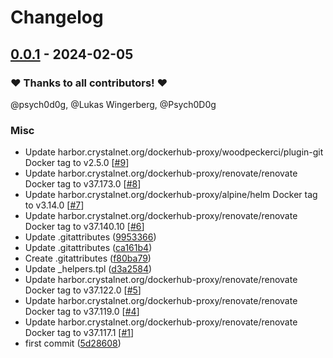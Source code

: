 # Changelog

## [0.0.1](https://github.com/CrystalNET-org/helm-powerdns/releases/tag/0.0.1) - 2024-02-05

### ❤️ Thanks to all contributors! ❤️

@psych0d0g, @Lukas Wingerberg, @Psych0D0g

### Misc

- Update harbor.crystalnet.org/dockerhub-proxy/woodpeckerci/plugin-git Docker tag to v2.5.0 [[#9](https://github.com/CrystalNET-org/helm-powerdns/pull/9)]
- Update harbor.crystalnet.org/dockerhub-proxy/renovate/renovate Docker tag to v37.173.0 [[#8](https://github.com/CrystalNET-org/helm-powerdns/pull/8)]
- Update harbor.crystalnet.org/dockerhub-proxy/alpine/helm Docker tag to v3.14.0 [[#7](https://github.com/CrystalNET-org/helm-powerdns/pull/7)]
- Update harbor.crystalnet.org/dockerhub-proxy/renovate/renovate Docker tag to v37.140.10 [[#6](https://github.com/CrystalNET-org/helm-powerdns/pull/6)]
- Update .gitattributes ([9953366](https://github.com/CrystalNET-org/helm-powerdns/commit/9953366aecdd26d736691582f641805dd09a2542))
- Update .gitattributes ([ca161b4](https://github.com/CrystalNET-org/helm-powerdns/commit/ca161b41b6526ef02d90defbecdb5e976800b48f))
- Create .gitattributes ([f80ba79](https://github.com/CrystalNET-org/helm-powerdns/commit/f80ba795a589412374984fbb08637d8c7b136345))
- Update _helpers.tpl ([d3a2584](https://github.com/CrystalNET-org/helm-powerdns/commit/d3a2584e5924c6bd3047e676a8a65462a32e5ae1))
- Update harbor.crystalnet.org/dockerhub-proxy/renovate/renovate Docker tag to v37.122.0 [[#5](https://github.com/CrystalNET-org/helm-powerdns/pull/5)]
- Update harbor.crystalnet.org/dockerhub-proxy/renovate/renovate Docker tag to v37.119.0 [[#4](https://github.com/CrystalNET-org/helm-powerdns/pull/4)]
- Update harbor.crystalnet.org/dockerhub-proxy/renovate/renovate Docker tag to v37.117.1 [[#1](https://github.com/CrystalNET-org/helm-powerdns/pull/1)]
- first commit ([5d28608](https://github.com/CrystalNET-org/helm-powerdns/commit/5d28608d075987dbe27193c7891516fb4bc03def))
